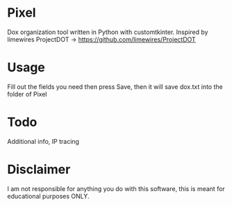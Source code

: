 # Pixel
Dox organization tool written in Python with customtkinter. Inspired by limewires ProjectDOT -> https://github.com/limewires/ProjectDOT
# Usage
Fill out the fields you need then press Save, then it will save dox.txt into the folder of Pixel
# Todo
Additional info, IP tracing
# Disclaimer
I am not responsible for anything you do with this software, this is meant for educational purposes ONLY.
